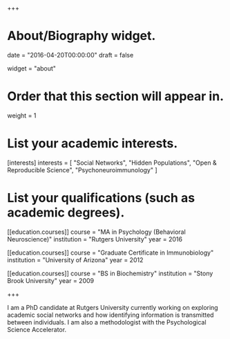 +++
# About/Biography widget.

date = "2016-04-20T00:00:00"
draft = false

widget = "about"

# Order that this section will appear in.
weight = 1

# List your academic interests.
[interests]
  interests = [
    "Social Networks",
    "Hidden Populations",
    "Open & Reproducible Science",
    "Psychoneuroimmunology"
  ]

# List your qualifications (such as academic degrees).

[[education.courses]]
  course = "MA in Psychology (Behavioral Neuroscience)"
  institution = "Rutgers University"
  year = 2016

[[education.courses]]
  course = "Graduate Certificate in Immunobiology"
  institution = "University of Arizona"
  year = 2012

[[education.courses]]
  course = "BS in Biochemistry"
  institution = "Stony Brook University"
  year = 2009
 
+++


I am a PhD candidate at Rutgers University currently working on exploring academic social networks and how identifying information is transmitted between individuals.  I am also a methodologist with the Psychological Science Accelerator.